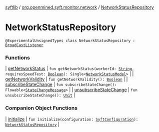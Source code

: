 [syftlib](../../index.md) / [org.openmined.syft.monitor.network](../index.md) / [NetworkStatusRepository](./index.md)

# NetworkStatusRepository

`@ExperimentalUnsignedTypes class NetworkStatusRepository : `[`BroadCastListener`](../../org.openmined.syft.monitor/-broad-cast-listener/index.md)

### Functions

| [getNetworkStatus](get-network-status.md) | `fun getNetworkStatus(workerId: `[`String`](https://kotlinlang.org/api/latest/jvm/stdlib/kotlin/-string/index.html)`, requiresSpeedTest: `[`Boolean`](https://kotlinlang.org/api/latest/jvm/stdlib/kotlin/-boolean/index.html)`): Single<`[`NetworkStatusModel`](../-network-status-model/index.md)`>` |
| [getNetworkValidity](get-network-validity.md) | `fun getNetworkValidity(): `[`Boolean`](https://kotlinlang.org/api/latest/jvm/stdlib/kotlin/-boolean/index.html) |
| [subscribeStateChange](subscribe-state-change.md) | `fun subscribeStateChange(): Flowable<`[`StateChangeMessage`](../../org.openmined.syft.monitor/-state-change-message/index.md)`>` |
| [unsubscribeStateChange](unsubscribe-state-change.md) | `fun unsubscribeStateChange(): `[`Unit`](https://kotlinlang.org/api/latest/jvm/stdlib/kotlin/-unit/index.html) |

### Companion Object Functions

| [initialize](initialize.md) | `fun initialize(configuration: `[`SyftConfiguration`](../../org.openmined.syft.domain/-syft-configuration/index.md)`): `[`NetworkStatusRepository`](./index.md) |

